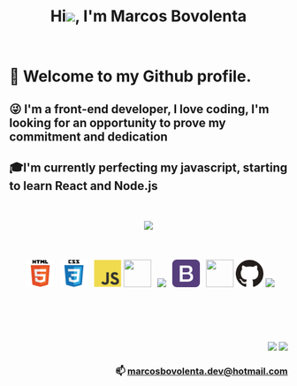 
<h1 align="center">Hi<img src="https://raw.githubusercontent.com/kaueMarques/kaueMarques/master/hi.gif" height="30px">, I'm Marcos Bovolenta</h1>

<div align="center"> 

<br>

</div>

# 👋 Welcome to my Github profile.

##  :stuck_out_tongue_winking_eye: I'm a front-end developer, I love coding, I'm looking for an opportunity to prove my commitment and dedication

## :mortar_board:I'm currently perfecting my javascript, starting to learn React and Node.js

<br>
<br>

<div align="center">
 <code><img height="180em" src="https://github-readme-stats.vercel.app/api?username=MarcosBovolenta&show_icons=true&theme=merko&include_all_commits=true&count_private=true"/></code>
</div>


<br>

<div style="display: inline_block"><br>
  
  <div style="display: inline_block" align ="center"><br>
  <code> <img height="50" src="https://raw.githubusercontent.com/devicons/devicon/master/icons/html5/html5-original-wordmark.svg"></code>
  <code> <img height="50" src="https://raw.githubusercontent.com/devicons/devicon/master/icons/css3/css3-original-wordmark.svg"></code>
  <code> <img height="50" src="https://raw.githubusercontent.com/devicons/devicon/master/icons/javascript/javascript-original.svg"></code>
  <code><img src="https://cdn.jsdelivr.net/gh/devicons/devicon/icons/react/react-original.svg" width="50" height="50"/></code>
  <code> <img height="50" src="https://cdn.jsdelivr.net/gh/devicons/devicon/icons/nodejs/nodejs-original.svg" /> </code>
  <code><img height="50"  src="https://raw.githubusercontent.com/github/explore/80688e429a7d4ef2fca1e82350fe8e3517d3494d/topics/bootstrap/bootstrap.png"></code>
  <code> <img src="https://cdn.jsdelivr.net/gh/devicons/devicon/icons/git/git-original.svg" width="50" height="50"/></code>
  <code><img height="50"  src="https://raw.githubusercontent.com/github/explore/80688e429a7d4ef2fca1e82350fe8e3517d3494d/topics/github-api/github-api.png"></code>
  <code><img height="50" src="https://images-wixmp-ed30a86b8c4ca887773594c2.wixmp.com/f/217d5ea0-623d-40b1-9b31-027b904a5f15/ddjrgww-846ce429-3b0d-4ad8-bf6d-ac52dfe48201.png?token=eyJ0eXAiOiJKV1QiLCJhbGciOiJIUzI1NiJ9.eyJzdWIiOiJ1cm46YXBwOjdlMGQxODg5ODIyNjQzNzNhNWYwZDQxNWVhMGQyNmUwIiwiaXNzIjoidXJuOmFwcDo3ZTBkMTg4OTgyMjY0MzczYTVmMGQ0MTVlYTBkMjZlMCIsIm9iaiI6W1t7InBhdGgiOiJcL2ZcLzIxN2Q1ZWEwLTYyM2QtNDBiMS05YjMxLTAyN2I5MDRhNWYxNVwvZGRqcmd3dy04NDZjZTQyOS0zYjBkLTRhZDgtYmY2ZC1hYzUyZGZlNDgyMDEucG5nIn1dXSwiYXVkIjpbInVybjpzZXJ2aWNlOmZpbGUuZG93bmxvYWQiXX0.G0SE64OMLNEGI8vXb21JRl13RMfER1VP8Kh2Ig3oJaQ"></code>
</div>

<br><br><br><br>
 
<div align="right">
<a href="linkedin.com/in/marcos-bovolenta-48b82a14a" target="_blank"><img src="https://img.shields.io/badge/-LinkedIn-%230077B5?style=for-the-badge&logo=linkedin&logoColor=white" target="_blank"></a> 
<a href="https://www.instagram.com/marcos_.7777/?hl=en" target="_blank"><img src="https://img.shields.io/badge/-Instagram-%23E4405F?style=for-the-badge&logo=instagram&logoColor=white" target="_blank"></a>
<br>
 
 
### 📫 marcosbovolenta.dev@hotmail.com
</div>
 




<!---
usertest2223/usertest2223 is a ✨ special ✨ repository because its `README.md` (this file) appears on your GitHub profile.
You can click the Preview link to take a look at your changes.
--->

